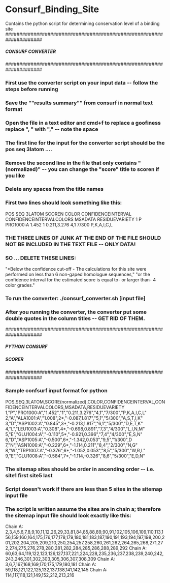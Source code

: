 # Consurf_Binding_Site
Contains the python script for determining conservation level of a binding site
#####################################################################
#####		                 	CONSURF CONVERTER		                   	#####
#####								                                                   #####
#####################################################################
### First use the converter script on your input data -- follow the steps before running
### Save the ""results summary"" from consurf in normal text format
### Open the file in a text editor and cmd+f to replace a goofiness replace ", " with "," -- note the space
### The first line for the input for the converter script should be the pos	seq	3latom ....
### Remove the second line in the file that only contains "(normalized)" -- you can change the "score" title to scoren if you like
### Delete any spaces from the title names
### First two lines should look something like this:
 POS	 SEQ	    3LATOM	SCOREN		COLOR	CONFIDENCEINTERVAL	CONFIDENCEINTERVALCOLORS	MSADATA		RESIDUEVARIETY
   1	   P	 PRO1000:A	 1.452		  1	 0.211,3.276			    4,1			   7/300	P,K,A,I,C,L
### THE THREE LINES OF JUNK AT THE END OF THE FILE SHOULD NOT BE INCLUDED IN THE TEXT FILE -- ONLY DATA!
### SO ... DELETE THESE LINES:
"*Below the confidence cut-off - The calculations for this site were performed on less than 6 non-gaped homologue sequences,"
"or the confidence interval for the estimated score is equal to- or larger than- 4 color grades."
### To run the converter: ./consurf_converter.sh [input file]
### After you running the converter, the converter put some double quotes in the column titles -- GET RID OF THEM.




#####################################################################
#####                   PYTHON CONSURF	                         #####
#####                       SCORER                              #####
#####################################################################
### Sample confsurf input format for python ###

POS,SEQ,3LATOM,SCORE(normalized),COLOR,CONFIDENCEINTERVAL,CONFIDENCEINTERVALCOLORS,MSADATA,RESIDUEVARIETY
1,"P","PRO1000:A","1.452","1","0.211,3.276","4,1","7/300","P,K,A,I,C,L"
2,"A","ALA1001:A","1.008",2*,"-0.087,1.817","5,1","5/300","A,S,T,I,K"
3,"D","ASP1002:A","0.845",3*,"-0.213,1.817","6,1","5/300","D,E,T,K"
4,"L","LEU1003:A","0.308",4*,"-0.698,0.891","7,3","4/300","L,I,N,M"
5,"E","GLU1004:A","-0.110",5*,"-0.921,0.396","7,4","4/300","E,S,N"
6,"D","ASP1005:A","-0.500",6*,"-1.342,0.053","9,5","1/300",D
7,"N","ASN1006:A","-0.229",6*,"-1.114,0.211","8,4","2/300","N,G"
8,"W","TRP1007:A","-0.376",6*,"-1.052,0.053","8,5","5/300","W,R,L"
9,"E","GLU1008:A","-0.584",7*,"-1.114,-0.326","8,6","5/300","E,D,N"

### The sitemap sites should be order in ascending order -- i.e. site1 first site5 last
### Script doesn't work if there are less than 5 sites in the sitemap input file
### The script is written assume the sites are in chain a; therefore the sitemap input file should look exactly like this:

Chain A: 2,3,4,5,6,7,8,9,10,11,12,26,29,33,81,84,85,88,89,90,91,102,105,106,109,110,113,156,159,160,164,175,176,177,178,179,180,181,183,187,190,191,193,194,197,198,200,201,202,204,205,209,210,250,254,257,258,260,261,262,264,265,268,271,272,274,275,276,278,280,281,282,284,285,286,288,289,292
Chain A: 60,63,64,119,122,123,126,127,137,221,224,228,235,236,237,238,239,240,242,243,246,301,302,303,305,306,307,308,309
Chain A: 3,6,7,167,168,169,170,175,179,180,181
Chain A: 59,118,121,122,125,132,137,138,141,142,145
Chain A: 114,117,118,121,149,152,212,213,216 
